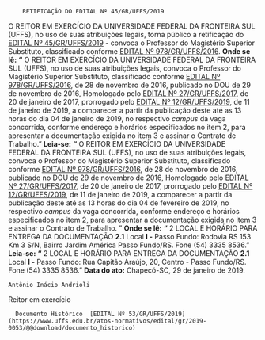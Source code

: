         RETIFICAÇÃO DO EDITAL Nº 45/GR/UFFS/2019  

 O REITOR EM EXERCÍCIO DA UNIVERSIDADE FEDERAL DA FRONTEIRA SUL (UFFS), no uso de suas atribuições legais, torna público a retificação do [EDITAL Nº 45/GR/UFFS/2019](https://www.uffs.edu.br/atos-normativos/edital/gr/2019-0045) - convoca o Professor do Magistério Superior Substituto, classificado conforme [EDITAL Nº 978/GR/UFFS/2016](https://www.uffs.edu.br/atos-normativos/edital/gr/2016-0978).   **Onde se lê:** **“** O REITOR EM EXERCÍCIO DA UNIVERSIDADE FEDERAL DA FRONTEIRA SUL (UFFS), no uso de suas atribuições legais, convoca o Professor do Magistério Superior Substituto, classificado conforme [EDITAL Nº 978/GR/UFFS/2016](https://www.uffs.edu.br/atos-normativos/edital/gr/2016-0978), de 28 de novembro de 2016, publicado no DOU de 29 de novembro de 2016, Homologado pelo [EDITAL Nº 27/GR/UFFS/2017](https://www.uffs.edu.br/atos-normativos/edital/gr/2017-0027), de 20 de janeiro de 2017, prorrogado pelo [EDITAL Nº 12/GR/UFFS/2019](https://www.uffs.edu.br/atos-normativos/edital/gr/2019-0012), de 11 de janeiro de 2019, a comparecer a partir da publicação deste até as 13 horas do dia 04 de janeiro de 2019, no respectivo *campus*  da vaga concorrida, conforme endereço e horários especificados no item 2, para apresentar a documentação exigida no item 3 e assinar o Contrato de Trabalho.”   **Leia-se:** **“** O REITOR EM EXERCÍCIO DA UNIVERSIDADE FEDERAL DA FRONTEIRA SUL (UFFS), no uso de suas atribuições legais, convoca o Professor do Magistério Superior Substituto, classificado conforme [EDITAL Nº 978/GR/UFFS/2016](https://www.uffs.edu.br/atos-normativos/edital/gr/2016-0978), de 28 de novembro de 2016, publicado no DOU de 29 de novembro de 2016, Homologado pelo [EDITAL Nº 27/GR/UFFS/2017](https://www.uffs.edu.br/atos-normativos/edital/gr/2017-0027), de 20 de janeiro de 2017, prorrogado pelo [EDITAL Nº 12/GR/UFFS/2019](https://www.uffs.edu.br/atos-normativos/edital/gr/2019-0012), de 11 de janeiro de 2019, a comparecer a partir da publicação deste até as 13 horas do dia 04 de fevereiro de 2019, no respectivo *campus*  da vaga concorrida, conforme endereço e horários especificados no item 2, para apresentar a documentação exigida no item 3 e assinar o Contrato de Trabalho. ”   **Onde se lê:** **“** 2 LOCAL E HORÁRIO PARA ENTREGA DA DOCUMENTAÇÃO **2.1**  Local **I -**  Passo Fundo: Rodovia RS 153 Km 3 S/N, Bairro Jardim América Passo Fundo/RS. Fone (54) 3335 8536.”   **Leia-se:** **“** 2 LOCAL E HORÁRIO PARA ENTREGA DA DOCUMENTAÇÃO **2.1**  Local **I -**  Passo Fundo: Rua Capitão Araújo, 20, Centro - Passo Fundo/RS. Fone (54) 3335 8536.”      **Data do ato:** Chapecó-SC, 29 de janeiro de 2019.   
 

    Antônio Inácio Andrioli   
 Reitor em exercício 

      Documento Histórico  [EDITAL Nº 53/GR/UFFS/2019](https://www.uffs.edu.br/atos-normativos/edital/gr/2019-0053/@@download/documento_historico)     
      